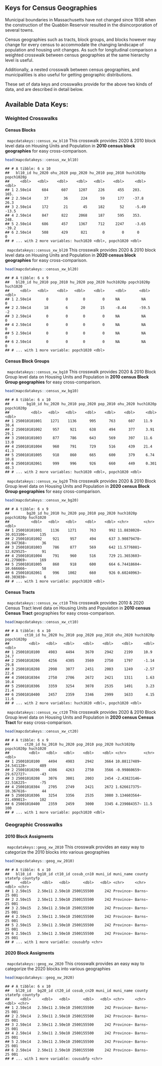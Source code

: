 ## Keys for Census Geographies

Municipal boundaries in Massachusetts have not changed since 1938 when
the construction of the Quabbin Reservoir resulted in the
disincorporation of several towns.

Census geographies such as tracts, block groups, and blocks however may
change for every census to accommodate the changing landscape of
population and housing unit changes. As such for longitudinal comparison
a weighted crosswalk between census geographies at the same hierarchy
level is useful.

Additionally, a nested crosswalk between census geographies, and
municipalities is also useful for getting geographic distributions.

These set of data keys and crosswalks provide for the above two kinds of
data, and are described in detail below.

## Available Data Keys:

### Weighted Crosswalks

#### Census Blocks

``` mapcdatakeys::census_xw_bl10```
This crosswalk provides 2020 & 2010 block level data on Housing Units and Population in **2010 census block geographies** for easy cross-comparison.


```r
head(mapcdatakeys::census_xw_bl10)
```

    ## # A tibble: 6 x 10
    ##   bl10_id hu_2020 ohu_2020 pop_2020 hu_2010 pop_2010 huch1020p popch1020p
    ##     <dbl>   <dbl>    <dbl>    <dbl>   <dbl>    <dbl>     <dbl>      <dbl>
    ## 1 2.50e14     684      607     1207     226      455    203.        165. 
    ## 2 2.50e14      37       36      224      59      177    -37.8        26.3
    ## 3 2.50e14     172       21       45     182       52     -5.49      -13.5
    ## 4 2.50e14     847      822     2068     187      595    353.        248. 
    ## 5 2.50e14     686      457     1367     712     2247     -3.65      -39.2
    ## 6 2.50e14     508      429      821       0        0      0           0  
    ## # ... with 2 more variables: huch1020 <dbl>, popch1020 <dbl>

``` mapcdatakeys::census_xw_bl20```
This crosswalk provides 2020 & 2010 block level data on Housing Units and Population in **2020 census block geographies** for easy cross-comparison.


```r
head(mapcdatakeys::census_xw_bl20)
```

    ## # A tibble: 6 x 9
    ##   bl20_id hu_2010 pop_2010 hu_2020 pop_2020 huch1020p popch1020p huch1020
    ##     <dbl>   <dbl>    <dbl>   <dbl>    <dbl>     <dbl>      <dbl>    <dbl>
    ## 1 2.50e14       0        0       0        0     NA          NA          0
    ## 2 2.50e14      18        6      20       15     -8.44      -59.5       -2
    ## 3 2.50e14       0        0       0        0     NA          NA          0
    ## 4 2.50e14       0        0       0        0     NA          NA          0
    ## 5 2.50e14       0        0       0        0     NA          NA          0
    ## 6 2.50e14       0        0       0        0     NA          NA          0
    ## # ... with 1 more variable: popch1020 <dbl>

#### Census Block Groups

``` mapcdatakeys::census_xw_bg10```
This crosswalk provides 2020 & 2010 Block Group level data on Housing Units and Population in **2010 census Block Group geographies** for easy cross-comparison.


```r
head(mapcdatakeys::census_xw_bg10)
```

    ## # A tibble: 6 x 10
    ##        bg10_id hu_2020 hu_2010 pop_2020 pop_2010 ohu_2020 huch1020p popch1020p
    ##          <dbl>   <dbl>   <dbl>    <dbl>    <dbl>    <dbl>     <dbl>      <dbl>
    ## 1 250010101001    1271    1136      995      763      607    11.9         30.4
    ## 2 250010101002     957     921      638      494      377     3.91        29.1
    ## 3 250010101003     877     786      643      569      397    11.6         13.0
    ## 4 250010101004     960     791      729      516      439    21.4         41.3
    ## 5 250010101005     918     860      665      600      379     6.74        10.8
    ## 6 250010102061     999     996      926      660      449     0.301       40.3
    ## # ... with 2 more variables: huch1020 <dbl>, popch1020 <dbl>

``` mapcdatakeys::census_xw_bg20```
This crosswalk provides 2020 & 2010 Block Group level data on Housing Units and Population in **2020 census Block Group geographies** for easy cross-comparison.


```r
head(mapcdatakeys::census_xw_bg20)
```

    ## # A tibble: 6 x 9
    ##        bg20_id hu_2010 hu_2020 pop_2010 pop_2020 huch1020p   popch1020p huch1020
    ##          <dbl>   <dbl>   <dbl>    <dbl>    <dbl> <chr>       <chr>         <dbl>
    ## 1 250010101001    1136    1271      763      992 11.8838028~ 30.013106~      135
    ## 2 250010101002     921     957      494      637 3.90879478~ 28.947368~       36
    ## 3 250010101003     786     877      569      642 11.5776081~ 12.829525~       91
    ## 4 250010101004     791     960      516      729 21.3653603~ 41.279069~      169
    ## 5 250010101005     860     918      600      664 6.74418604~ 10.666666~       58
    ## 6 250010102061     996    1002      660      926 0.60240963~ 40.303030~        6
    ## # ... with 1 more variable: popch1020 <dbl>

#### Census Tracts

``` mapcdatakeys::census_xw_ct10```
This crosswalk provides 2010 & 2020 Census Tract level data on Housing Units and Population in **2010 census Census Tract** geographies for easy cross-comparison.


```r
head(mapcdatakeys::census_xw_ct10)
```

    ## # A tibble: 6 x 10
    ##       ct10_id hu_2020 hu_2010 pop_2020 pop_2010 ohu_2020 huch1020p popch1020p
    ##         <dbl>   <dbl>   <dbl>    <dbl>    <dbl>    <dbl>     <dbl>      <dbl>
    ## 1 25001010100    4983    4494     3670     2942     2199     10.9        24.7
    ## 2 25001010206    4256    4305     3569     2750     1797     -1.14       29.8
    ## 3 25001010208    2998    3077     2451     2003     1249     -2.57       22.4
    ## 4 25001010304    2750    2706     2672     2421     1311      1.63       10.4
    ## 5 25001010306    3359    3254     3078     2535     1491      3.23       21.4
    ## 6 25001010400    2457    2359     3346     2999     1633      4.15       11.6
    ## # ... with 2 more variables: huch1020 <dbl>, popch1020 <dbl>

``` mapcdatakeys::census_xw_ct20```
This crosswalk provides 2020 & 2010 Block Group level data on Housing Units and Population in **2020 census Census Tract** for easy cross-comparison.


```r
head(mapcdatakeys::census_xw_ct20)
```

    ## # A tibble: 6 x 9
    ##       ct20_id hu_2010 hu_2020 pop_2010 pop_2020 huch1020p    popch1020p huch1020
    ##         <dbl>   <dbl>   <dbl>    <dbl>    <dbl> <chr>        <chr>         <dbl>
    ## 1 25001010100    4494    4983     2942     3664 10.88117489~ 24.541128~      489
    ## 2 25001010206    4306    4263     2750     3566 -0.99860659~ 29.672727~      -43
    ## 3 25001010208    3076    3001     2003     2454 -2.43823146~ 22.516225~      -75
    ## 4 25001010304    2705    2749     2421     2672 1.626617375~ 10.367616~       44
    ## 5 25001010306    3254    3356     2535     3080 3.134603564~ 21.499013~      102
    ## 6 25001010400    2359    2459     3000     3345 4.239084357~ 11.5            100
    ## # ... with 1 more variable: popch1020 <dbl>

### Geographic Crosswalks

#### 2010 Block Assigments

``` mapcdatakeys::geog_xw_2010```
This crosswalk provides an easy way to categorize the 2010 blocks into various geographies


```r
head(mapcdatakeys::geog_xw_2010)
```

    ## # A tibble: 6 x 10
    ##   bl10_id   bg10_id ct10_id cosub_cn10 muni_id muni_name county statefp countyfp
    ##     <dbl>     <dbl>   <dbl>      <dbl>   <dbl> <chr>     <chr>    <dbl> <chr>   
    ## 1 2.50e15   2.50e11 2.50e10 2500155500     242 Province~ Barns~      25 001     
    ## 2 2.50e15   2.50e11 2.50e10 2500155500     242 Province~ Barns~      25 001     
    ## 3 2.50e15   2.50e11 2.50e10 2500155500     242 Province~ Barns~      25 001     
    ## 4 2.50e15   2.50e11 2.50e10 2500155500     242 Province~ Barns~      25 001     
    ## 5 2.50e15   2.50e11 2.50e10 2500155500     242 Province~ Barns~      25 001     
    ## 6 2.50e15   2.50e11 2.50e10 2500155500     242 Province~ Barns~      25 001     
    ## # ... with 1 more variable: cousubfp <chr>

#### 2020 Block Assigments

``` mapcdatakeys::geog_xw_2020```
This crosswalk provides an easy way to categorize the 2020 blocks into various geographies


```r
head(mapcdatakeys::geog_xw_2020)
```

    ## # A tibble: 6 x 10
    ##   bl20_id   bg20_id ct20_id cosub_cn20 muni_id muni_name county statefp countyfp
    ##     <dbl>     <dbl>   <dbl>      <dbl>   <dbl> <chr>     <chr>    <dbl> <chr>   
    ## 1 2.50e14   2.50e11 2.50e10 2500155500     242 Province~ Barns~      25 001     
    ## 2 2.50e14   2.50e11 2.50e10 2500155500     242 Province~ Barns~      25 001     
    ## 3 2.50e14   2.50e11 2.50e10 2500155500     242 Province~ Barns~      25 001     
    ## 4 2.50e14   2.50e11 2.50e10 2500155500     242 Province~ Barns~      25 001     
    ## 5 2.50e14   2.50e11 2.50e10 2500155500     242 Province~ Barns~      25 001     
    ## 6 2.50e14   2.50e11 2.50e10 2500155500     242 Province~ Barns~      25 001     
    ## # ... with 1 more variable: cousubfp <chr>

